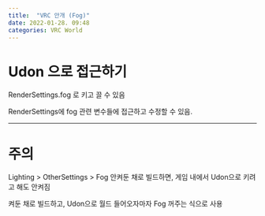 ```yaml
---
title:  "VRC 안개 (Fog)"
date: 2022-01-28. 09:48
categories: VRC World
---
```


# Udon 으로 접근하기

RenderSettings.fog 로 키고 끌 수 있음

RenderSettings에 fog 관련 변수들에 접근하고 수정할 수 있음.

---

# 주의

Lighting > OtherSettings > Fog 안켜둔 채로 빌드하면, 게임 내에서 Udon으로 키려고 해도 안켜짐

켜둔 채로 빌드하고, Udon으로 월드 들어오자마자 Fog 꺼주는 식으로 사용